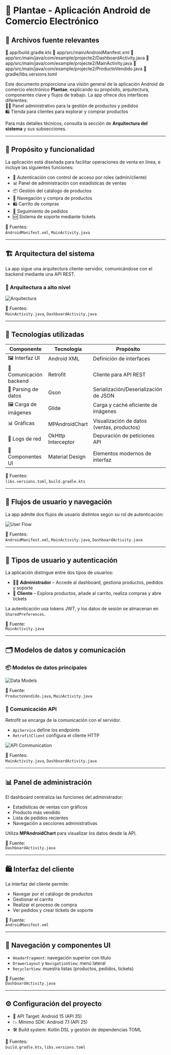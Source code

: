 
# 🌿 Plantae - Aplicación Android de Comercio Electrónico

## 📄 Archivos fuente relevantes

📁 app/build.gradle.kts
📁 app/src/main/AndroidManifest.xml
📁 app/src/main/java/com/example/projecte2/DashboardActivity.java
📁 app/src/main/java/com/example/projecte2/MainActivity.java
📁 app/src/main/java/com/example/projecte2/ProductoVendido.java
📁 gradle/libs.versions.toml

Este documento proporciona una visión general de la aplicación Android de comercio electrónico **Plantae**, explicando su propósito, arquitectura, componentes clave y flujos de trabajo. La app ofrece dos interfaces diferentes:  
👨‍💼 Panel administrativo para la gestión de productos y pedidos  
🛍️ Tienda para clientes para explorar y comprar productos

Para más detalles técnicos, consulta la sección de **Arquitectura del sistema** y sus subsecciones.

---

## 🎯 Propósito y funcionalidad

La aplicación está diseñada para facilitar operaciones de venta en línea, e incluye las siguientes funciones:

- 🔐 Autenticación con control de acceso por roles (admin/cliente)  
- 📊 Panel de administración con estadísticas de ventas  
- 📦 Gestión del catálogo de productos  
- 🛒 Navegación y compra de productos  
- 🛍️ Carrito de compras  
- 🚚 Seguimiento de pedidos  
- 🆘 Sistema de soporte mediante tickets

📌 Fuentes:  
`AndroidManifest.xml`, `MainActivity.java`

---

## 🏗️ Arquitectura del sistema

La app sigue una arquitectura cliente-servidor, comunicándose con el backend mediante una API REST.

### 🧱 Arquitectura a alto nivel

![Arquitectura](https://github.com/user-attachments/assets/700523f1-8a6a-4ac3-881b-6d9a05ded352)

📌 Fuentes:  
`MainActivity.java`, `DashboardActivity.java`

---

## 🧰 Tecnologías utilizadas

| Componente              | Tecnología         | Propósito                                      |
|-------------------------|--------------------|-----------------------------------------------|
| 🖼️ Interfaz UI         | Android XML        | Definición de interfaces                      |
| 🔌 Comunicación backend | Retrofit           | Cliente para API REST                         |
| 🔄 Parsing de datos     | Gson               | Serialización/Deserialización de JSON         |
| 🖼️ Carga de imágenes    | Glide              | Carga y caché eficiente de imágenes           |
| 📊 Gráficas             | MPAndroidChart     | Visualización de datos (ventas, productos)    |
| 🐛 Logs de red          | OkHttp Interceptor | Depuración de peticiones API                  |
| 🎨 Componentes UI       | Material Design    | Elementos modernos de interfaz                |

📌 Fuentes:  
`libs.versions.toml`, `build.gradle.kts`

---

## 🧭 Flujos de usuario y navegación

La app admite dos flujos de usuario distintos según su rol de autenticación:

![User Flow](https://github.com/user-attachments/assets/2c650bcc-d620-40e9-8d00-40fdb0fa5893)

📌 Fuentes:  
`AndroidManifest.xml`, `MainActivity.java`, `DashboardActivity.java`

---

## 👥 Tipos de usuario y autenticación

La aplicación distingue entre dos tipos de usuarios:

- 👨‍💼 **Administrador** – Accede al dashboard, gestiona productos, pedidos y soporte
- 🛒 **Cliente** – Explora productos, añade al carrito, realiza compras y abre tickets

La autenticación usa tokens JWT, y los datos de sesión se almacenan en `SharedPreferences`.

📌 Fuente:  
`MainActivity.java`

---

## 🗂️ Modelos de datos y comunicación

### 📦 Modelos de datos principales

![Data Models](https://github.com/user-attachments/assets/7188b06f-a53e-450a-9755-3c050171d22c)

📌 Fuente:  
`ProductoVendido.java`, `MainActivity.java`

### 🔁 Comunicación API

Retrofit se encarga de la comunicación con el servidor.  
- `ApiService` define los endpoints  
- `RetrofitClient` configura el cliente HTTP

![API Communication](https://github.com/user-attachments/assets/e4d430e5-2b5a-4efc-8d62-bfcf8925d9ca)

📌 Fuentes:  
`MainActivity.java`, `DashboardActivity.java`

---

## 📊 Panel de administración

El dashboard centraliza las funciones del administrador:

- Estadísticas de ventas con gráficos  
- Producto más vendido  
- Lista de pedidos recientes  
- Navegación a secciones administrativas

Utiliza **MPAndroidChart** para visualizar los datos desde la API.

📌 Fuente:  
`DashboardActivity.java`

---

## 🛍️ Interfaz del cliente

La interfaz del cliente permite:

- Navegar por el catálogo de productos  
- Gestionar el carrito  
- Realizar el proceso de compra  
- Ver pedidos y crear tickets de soporte

📌 Fuente:  
`AndroidManifest.xml`

---

## 🧩 Navegación y componentes UI

- `HeaderFragment`: navegación superior con título  
- `DrawerLayout` y `NavigationView`: menú lateral  
- `RecyclerView`: muestra listas (productos, pedidos, tickets)

📌 Fuente:  
`DashboardActivity.java`

---

## ⚙️ Configuración del proyecto

- 🎯 API Target: Android 15 (API 35)  
- 📉 Mínimo SDK: Android 7.1 (API 25)  
- 🛠️ Build system: Kotlin DSL y gestión de dependencias TOML

📌 Fuentes:  
`build.gradle.kts`, `libs.versions.toml`
